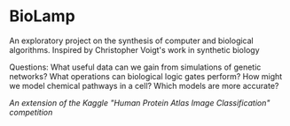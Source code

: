 # BioLamp

An exploratory project on the synthesis of computer and biological algorithms.
Inspired by Christopher Voigt's work in synthetic biology

Questions:
What useful data can we gain from simulations of genetic networks?
What operations can biological logic gates perform?
How might we model chemical pathways in a cell? Which models are more accurate?

*An extension of the Kaggle "Human Protein Atlas Image Classification" competition*
